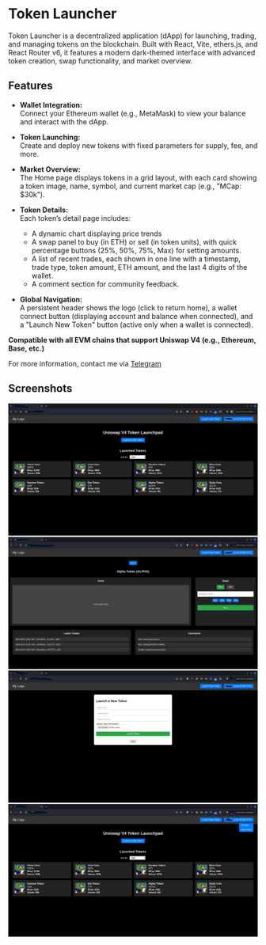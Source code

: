 # Token Launcher

Token Launcher is a decentralized application (dApp) for launching, trading, and managing tokens on the blockchain. Built with React, Vite, ethers.js, and React Router v6, it features a modern dark-themed interface with advanced token creation, swap functionality, and market overview.

## Features

- **Wallet Integration:**  
  Connect your Ethereum wallet (e.g., MetaMask) to view your balance and interact with the dApp.
  
- **Token Launching:**  
  Create and deploy new tokens with fixed parameters for supply, fee, and more.

- **Market Overview:**  
  The Home page displays tokens in a grid layout, with each card showing a token image, name, symbol, and current market cap (e.g., "MCap: $30k").

- **Token Details:**  
  Each token’s detail page includes:
  - A dynamic chart displaying price trends
  - A swap panel to buy (in ETH) or sell (in token units), with quick percentage buttons (25%, 50%, 75%, Max) for setting amounts.
  - A list of recent trades, each shown in one line with a timestamp, trade type, token amount, ETH amount, and the last 4 digits of the wallet.
  - A comment section for community feedback.

- **Global Navigation:**  
  A persistent header shows the logo (click to return home), a wallet connect button (displaying account and balance when connected), and a "Launch New Token" button (active only when a wallet is connected).

**Compatible with all EVM chains that support Uniswap V4 (e.g., Ethereum, Base, etc.)**

For more information, contact me via [Telegram](https://t.me/degen4000)

## Screenshots
![Screenshot 1](1.png)
![Screenshot 2](2.png)
![Screenshot 3](3.png)
![Screenshot 4](4.png)


